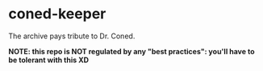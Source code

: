 # coned-keeper
The archive pays tribute to Dr. Coned.

 **NOTE: this repo is NOT regulated by any "best practices": you'll have to be tolerant with this XD**
